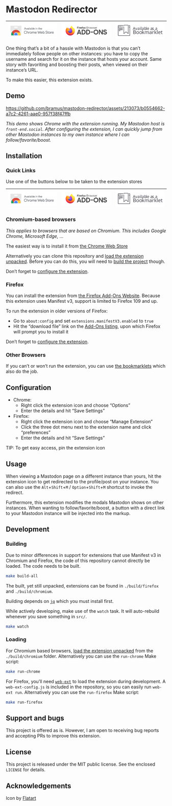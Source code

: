 # Mastodon Redirector

| [![Available on the Chrome Web Store](./assets/chrome-webstore.svg)](https://chrome.google.com/webstore/detail/mastodon-redirector/limifnkopacddgpihodacjeckfkpbfoe) | [![Available on the Firefox Add-ons Website](./assets/firefox-addons.svg)](https://addons.mozilla.org/en-US/firefox/addon/mastodon-profile-redirect/) | [![Available as Bookmarklets](./assets/bookmarklet.svg)](#other-browsers) |
|-|-|-|

One thing that’s a bit of a hassle with Mastodon is that you can’t immediately follow people on other instances: you have to copy the username and search for it on the instance that hosts your account. Same story with favoriting and boosting their posts, when viewed on their instance’s URL.

To make this easier, this extension exists.

## Demo

https://github.com/bramus/mastodon-redirector/assets/213073/b0554662-a7c2-4261-aae0-957f38f47ffb

_This demo shows Chrome with the extension running. My Mastodon host is `front-end.social`. After configuring the extension, I can quickly jump from other Mastodon instances to my own instance where I can follow/favorite/boost._

## Installation

### Quick Links

Use one of the buttons below to be taken to the extension stores

| [![Available on the Chrome Web Store](./assets/chrome-webstore.svg)](https://chrome.google.com/webstore/detail/mastodon-redirector/limifnkopacddgpihodacjeckfkpbfoe) | [![Available on the Firefox Add-ons Website](./assets/firefox-addons.svg)](https://addons.mozilla.org/en-US/firefox/addon/mastodon-profile-redirect/) | [![Available as Bookmarklets](./assets/bookmarklet.svg)](#other-browsers) |
|-|-|-|

### Chromium-based browsers

_This applies to browsers that are based on Chromium. This includes Google Chrome, Microsoft Edge, …_

The easiest way is to install it from [the Chrome Web Store](https://chrome.google.com/webstore/detail/mastodon-view-profile-on-my-mastodon-instance/limifnkopacddgpihodacjeckfkpbfoe)

Alternatively you can clone this repository and [load the extension unpacked](https://developer.chrome.com/docs/extensions/mv3/getstarted/development-basics/#load-unpacked). Before you can do this, you will need to [build the project](#development) though.

Don’t forget to [configure the extension](#configuration).

### Firefox

You can install the extension from [the Firefox Add-Ons Website](https://addons.mozilla.org/en-US/firefox/addon/mastodon-profile-redirect/). Because this extension uses Manifest v3, support is limited to Firefox 109 and up.

To run the extension in older versions of Firefox:

- Go to `about:config` and set `extensions.manifestV3.enabled` to `true`
- Hit the “download file” link on the [Add-Ons listing](https://addons.mozilla.org/en-US/firefox/addon/mastodon-profile-redirect/), upon which Firefox will prompt you to install it

Don’t forget to [configure the extension](#configuration).

### Other Browsers

If you can’t or won’t run the extension, you can use [the bookmarklets](./bookmarklet/) which also do the job.

## Configuration

- Chrome:
    - Right click the extension icon and choose “Options”
    - Enter the details and hit “Save Settings”
- Firefox:
    - Right click the extension icon and choose “Manage Extension”
    - Click the three dot menu next to the extension name and click “preferences”
    - Enter the details and hit “Save Settings”

TIP: To get easy access, pin the extension icon

## Usage

When viewing a Mastodon page on a different instance than yours, hit the extension icon to get redirected to the profile/post on your instance. You can also use the `Alt`+`Shift`+`M` / `Option`+`Shift`+`M` shortcut to invoke the redirect.

Furthermore, this extension modifies the modals Mastodon shows on other instances. When wanting to follow/favorite/boost, a button with a direct link to your Mastodon instance will be injected into the markup.

## Development

### Building

Due to minor differences in support for extensions that use Manifest v3 in Chromium and Firefox, the code of this repository cannot directly be loaded. The code needs to be built.

```bash
make build-all
```

The built, yet still unpacked, extensions can be found in `./build/firefox` and `./build/chromium`.

Building depends on [`jq`](https://stedolan.github.io/jq/) which you must install first.

While actively developing, make use of the `watch` task. It will auto-rebuild whenever you save something in `src/`.

```bash
make watch
```

### Loading

For Chromium based browsers, [load the extension unpacked](https://developer.chrome.com/docs/extensions/mv3/getstarted/development-basics/#load-unpacked) from the `./build/chromium` folder. Alternatively you can use the `run-chrome` Make script:

```bash
make run-chrome
```

For Firefox, you’ll need [`web-ext`](https://extensionworkshop.com/documentation/develop/getting-started-with-web-ext/) to load the extension during development. A `web-ext-config.js` is included in the repository, so you can easily run `web-ext run`. Alternatively you can use the `run-firefox` Make script:

```bash
make run-firefox
```

## Support and bugs

This project is offered as is. However, I am open to receiving bug reports and accepting PRs to improve this extension.

## License

This project is released under the MIT public license. See the enclosed `LICENSE` for details.

## Acknowledgements

Icon by [Flatart](https://www.iconfinder.com/icons/4373112/logo_logos_mastodon_icon)
